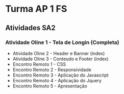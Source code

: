# Turma AP 1 FS
## Atividades SA2

### Atividade Oline 1 - Tela de Longin (Completa)
* Atividade Oline 2 - Header e Banner (index)
* Atividade Oline 3 - Conteudo e Footer (index)
* Encontro Remoto 1 - CSS
* Encontro Remoto 2 - Responsividade
* Encontro Remoto 3 - Aplicação do Javascript
* Encontro Remoto 4 - Aplicação do Jquery
* Encontro Remoto 5 - Apresentação
